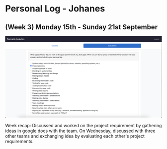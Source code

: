 # Personal Log - Johanes

## (Week 3) Monday 15th - Sunday 21st September

![Screenshot of week 3 peer eval](./screenshots/Johanes-Sept15-21.PNG)

Week recap: Discussed and worked on the project requirement by gathering ideas in google docs with the team. On Wednesday, discussed with three other teams and exchanging idea by evaluating each other's project requirements.
